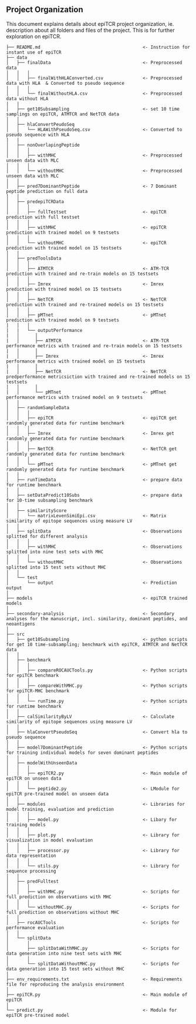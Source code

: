 ## Project Organization

This document explains details about epiTCR project organization, ie. description about all folders and files of the project. This is for further exploration on epiTCR.

    ├── README.md                                       <- Instruction for instant use of epiTCR
    ├── data
    │   ├── finalData                                   <- Preprocessed data
    │   │   │
    │   │   ├── finalWithHLAConverted.csv               <- Preprocessed data with HLA  & Converted to pseudo sequence
    │   │   │
    │   │   └── finalWithoutHLA.csv                     <- Preprocessed data without HLA 
    |   |
    │   ├── get10Subsampling                            <- set 10 time samplings on epiTCR, ATMTCR and NetTCR data
    │   │
    │   ├── hlaConvertPeudoSeq                                                                     
    │   │   └── HLAWithPseudoSeq.csv                    <- Converted to pseudo sequence with HLA 
    |   |
    │   ├── nonOverlapingPeptide                             
    │   │   │
    │   │   ├── withMHC                                 <- Preprocessed unseen data with MLC
    │   │   │                                           
    │   │   └── withoutMHC                              <- Preprocessed unseen data with MLC
    │   │
    │   ├── pred7DominantPeptide                        <- 7 Dominant peptide prediction on full data   
    │   │
    │   ├── predepiTCRData                             
    │   │   │
    │   │   ├── fullTestset                             <- epiTCR prediction with full testset
    │   │   │
    │   │   ├── withMHC                                 <- epiTCR prediction with trained model on 9 testsets
    │   │   │                                                                                     
    │   │   └── withoutMHC                              <- epiTCR prediction with trained model on 15 testsets 
    │   │
    │   ├── predToolsData                             
    │   │   │
    │   │   ├── ATMTCR                                  <- ATM-TCR prediction with trained and re-train models on 15 testsets
    │   │   │
    │   │   ├── Imrex                                   <- Imrex prediction with trained model on 15 testsets
    │   │   │                                           
    │   │   ├── NetTCR                                  <- NetTCR prediction with trained and re-trained models on 15 testsets
    │   │   │                                           
    │   │   ├── pMTnet                                  <- pMTnet prediction with trained model on 9 testsets 
    |   │   │  
    |   |   └── outputPerformance                            
    |   │      │
    |   │      ├── ATMTCR                               <- ATM-TCR performance metrics with trained and re-train models on 15 testsets
    |   │      │
    |   │      ├── Imrex                                <- Imrex performance metrics with trained model on 15 testsets
    |   │      │                                        
    |   │      ├── NetTCR                               <- NetTCR predperformance metricsiction with trained and re-trained models on 15 testsets   
    │   │      │                              
    |   │      └── pMTnet                               <- pMTnet performance metrics with trained model on 9 testsets 
    │   │
    │   ├── randomSampleData                            
    │   │   │
    │   │   ├── epiTCR                                  <- epiTCR get randomly generated data for runtime benchmark
    │   │   │
    │   │   ├── Imrex                                   <- Imrex get randomly generated data for runtime benchmark
    │   │   │                                           
    │   │   ├── NetTCR                                  <- NetTCR get randomly generated data for runtime benchmark
    │   │   │                                           
    │   │   └── pMTnet                                  <- pMTnet get randomly generated data for runtime benchmark
    │   │
    │   ├── runTimeData                                 <- prepare data for runtime benchmark
    │   │  
    │   ├── setDataPredict10Subs                        <- prepare data for 10-time subsampling benchmark
    │   │
    │   ├── similarityScore                                                                                                   
    │   │   └── matrixLevenSimiEpi.csv                  <- Matrix similarity of epitope sequences using measure LV
    │   │
    │   ├── splitData                                   <- Observations splitted for different analysis
    │   │   │                                                                                     
    │   │   ├── withMHC                                 <- Observations splitted into nine test sets with MHC
    │   │   │                                           
    │   │   └── withoutMHC                              <- Observations splitted into 15 test sets without MHC
    │   │
    │   └── test                                            
    │       └── output                                  <- Prediction output 
    │
    ├── models                                          <- epiTCR trained models
    │
    ├── secondary-analysis                              <- Secondary analyses for the manuscript, incl. similarity, dominant peptides, and neoantigens
    │
    ├── src      
    │   ├── get10Subsampling                            <- python scripts for get 10 time-subsampling; benchmark with epiTCR, ATMTCR and NetTCR data
    │   │                                     
    │   ├── benchmark                                   
    │   │   │                                           
    │   │   ├── compareROCAUCTools.py                   <- Python scripts for epiTCR benchmark
    │   │   │                                           
    │   │   ├── compareWithMHC.py                       <- Python scripts for epiTCR-MHC benchmark
    │   │   │                                           
    │   │   └── runTime.py                              <- Python scripts for runtime benchmark
    │   │
    │   ├── calSimilarityByLV                           <- Calculate similarity of epitope sequences using measure LV
    │   │
    │   ├── hlaConvertPseudoSeq                         <- Convert hla to pseudo sequence
    │   │
    │   ├── model7DominantPeptide                       <- Python scripts for training individual models for seven dominant peptides
    │   │
    │   ├── modelWithUnseenData                         
    │   │   │
    │   │   ├── epiTCR2.py                              <- Main module of epiTCR on unseen data
    │   │   │                                                                             
    │   │   └── peptide2.py                             <- LModule for epiTCR pre-trained model on unseen data
    │   │
    │   ├── modules                                     <- Libraries for model training, evaluation and prediction
    │   │   │
    │   │   ├── model.py                                <- Libary for training models
    │   │   │         
    │   │   ├── plot.py                                 <- Library for visualization in model evaluation
    │   │   │                                           
    │   │   ├── processor.py                            <- Library for data representation
    │   │   │                                                                             
    │   │   └── utils.py                                <- Library for sequence processing
    │   │
    │   ├── predFulltest                            
    │   │   │                                           
    │   │   ├── withMHC.py                              <- Scripts for full prediction on observations with MHC
    │   │   │                                           
    │   │   └── withoutMHC.py                           <- Scripts for full prediction on observations without MHC 
    │   │
    │   ├── rocAUCTools                                 <- Scripts for performance evaluation
    │   │
    │   └── splitData                                
    │       │                                           
    │       ├── splitDataWithMHC.py                     <- Scripts for data generation into nine test sets with MHC
    │       │                                           
    │       └── splitDataWithoutMHC.py                  <- Scripts for data generation into 15 test sets without MHC
    │
    ├── env_requirements.txt                            <- Requirements file for reproducing the analysis environment
    │
    ├── epiTCR.py                                       <- Main module of epiTCR
    │                                                   
    └── predict.py                                      <- Module for epiTCR pre-trained model

